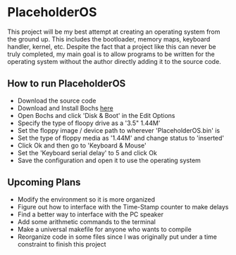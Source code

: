 # PlaceholderOS
This project will be my best attempt at creating an operating system from the ground up. This 
includes the bootloader, memory maps, keyboard handler, kernel, etc. Despite the fact that 
a project like this can never be truly completed, my main goal is to allow programs to be
written for the operating system without the author directly adding it to the source code.


## How to run PlaceholderOS

- Download the source code
- Download and Install Bochs [here](https://sourceforge.net/projects/bochs/)
- Open Bochs and click 'Disk & Boot' in the Edit Options
- Specify the type of floopy drive as a '3.5" 1.44M'
- Set the floppy image / device path to wherever 'PlaceholderOS.bin' is
- Set the type of floppy media as '1.44M' and change status to 'inserted'
- Click Ok and then go to 'Keyboard & Mouse'
- Set the 'Keyboard serial delay' to 5 and click Ok
- Save the configuration and open it to use the operating system


## Upcoming Plans

- Modify the environment so it is more organized
- Figure out how to interface with the Time-Stamp counter to make delays
- Find a better way to interface with the PC speaker
- Add some arithmetic commands to the terminal
- Make a universal makefile for anyone who wants to compile
- Reorganize code in some files since I was originally put under a time constraint to finish this project

